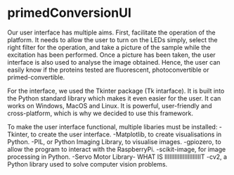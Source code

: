 # primedConversionUI

Our user interface has multiple aims. First, facilitate the operation of the platform. It needs to allow the user to turn on the LEDs simply, select the right filter for the operation, and take a picture of the sample while the excitation has been performed. Once a picture has been taken, the user interface is also used to analyse the image obtained. Hence, the user can easily know if the proteins tested are fluorescent, photoconvertible or primed-convertible.

For the interface, we used the Tkinter package (Tk intarface). It is built into the Python standard library which makes it even easier for the user. It can works on Windows, MacOS and Linux. It is powerful, user-friendly and cross-platform, which is why we decided to use this framework.

To make the user interface functional, multiple libaries must be installed:
-Tkinter, to create the user interface.
-Matplotlib, to create visualisations in Python.
-PIL, or Python Imaging Library, to visualise images.
-gpiozero, to allow the program to interact with the RaspberryPi.
-scikit-image, for image processing in Python.
-Servo Motor Library- WHAT IS IIIIIIIIIIIIIIIIIIIIIIT
-cv2, a Python library used to solve computer vision problems.






